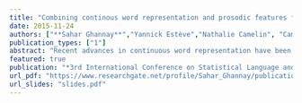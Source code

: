 ```yaml
---
title: "Combining continous word representation and prosodic features for ASR error prediction"
date: 2015-11-24
authors: ["**Sahar Ghannay**","Yannick Estève","Nathalie Camelin", "Camille Dutrey", "Fabian Santiago", "Martine Adda-Decker"]
publication_types: ["1"]
abstract: "Recent advances in continuous word representation have been successfully used in several natural language processing tasks. This pa- per focuses on error prediction in Automatic Speech Recognition (ASR) outputs and proposes to investigate the use of continuous word repre- sentation (word embeddings) within a neural network architecture. The main contribution of this paper is about word embeddings combi- nation: several combination approaches are proposed in order to take advantage of their complementarity. The use of prosodic features, in addition to classical syntactic ones, is evaluated. Experiments are made on automatic transcriptions generated by the LIUM ASR system applied on the ETAPE corpus. They show that the proposed neural architecture, using an effective continuous word rep- resentation combination and prosodic features as additional features, outperforms significantly state-of-the-art approach based on the use of Conditional Random Fields. Last, the proposed system produces a well calibrated confidence measure, evaluated in terms of Normalized Cross Entropy."
featured: true
publication: "*3rd International Conference on Statistical Language and Speech Processing (SLSP 2015)*"
url_pdf: "https://www.researchgate.net/profile/Sahar_Ghannay/publication/284722244_Combining_Continuous_Word_Representation_and_Prosodic_Features_for_ASR_Error_Prediction/links/5658dd6b08aeafc2aac332cc/Combining-Continuous-Word-Representation-and-Prosodic-Features-for-ASR-Error-Prediction.pdf"
url_slides: "slides.pdf"
---
```

